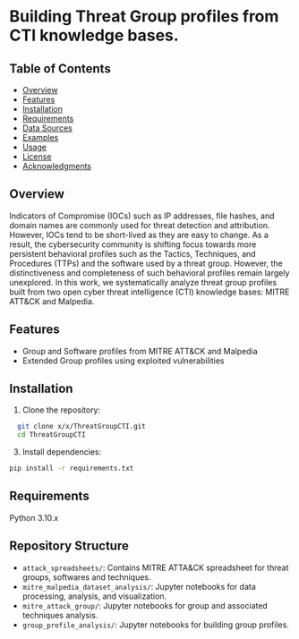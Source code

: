 # Building Threat Group profiles from CTI knowledge bases. 

## Table of Contents

- [Overview](#overview)
- [Features](#features)
- [Installation](#installation)
- [Requirements](#requirements)
- [Data Sources](#data-sources)
- [Examples](#examples)
- [Usage](#usage)
- [License](#license)
- [Acknowledgments](#acknowledgments)

## Overview

Indicators of Compromise (IOCs) such as IP addresses, file hashes, and domain names are commonly used
for threat detection and attribution. However, IOCs tend to be short-lived as they are easy to change. As a result,
the cybersecurity community is shifting focus towards more
persistent behavioral profiles such as the Tactics, Techniques,
and Procedures (TTPs) and the software used by a threat
group. However, the distinctiveness and completeness of such
behavioral profiles remain largely unexplored. In this work,
we systematically analyze threat group profiles built from
two open cyber threat intelligence (CTI) knowledge bases:
MITRE ATT&CK and Malpedia. 

## Features

- Group and Software profiles from MITRE ATT&CK and Malpedia
- Extended Group profiles using exploited vulnerabilities

## Installation

1. Clone the repository:
```bash
  git clone x/x/ThreatGroupCTI.git
  cd ThreatGroupCTI
```


3. Install dependencies:
```bash
pip install -r requirements.txt
```

## Requirements

Python 3.10.x

## Repository Structure

- `attack_spreadsheets/`: Contains MITRE ATTA&CK spreadsheet for threat groups, softwares and techniques.
- `mitre_malpedia_dataset_analysis/`: Jupyter notebooks for data processing, analysis, and visualization.
- `mitre_attack_group/`: Jupyter notebooks for group and associated techniques analysis.
- `group_profile_analysis/`: Jupyter notebooks for building group profiles. 